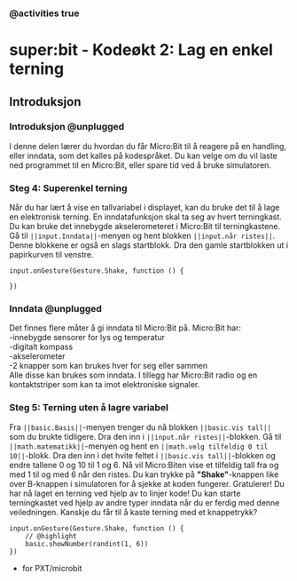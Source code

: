 ### @activities true

# super:bit - Kodeøkt 2: Lag en enkel terning 
## Introduksjon
### Introduksjon @unplugged
I denne delen lærer du hvordan du får Micro:Bit til å reagere på en handling, eller inndata, som det kalles på kodespråket.
Du kan velge om du vil laste ned programmet til en Micro:Bit, eller spare tid ved å bruke simulatoren.



### Steg 4: Superenkel terning
Når du har lært å vise en tallvariabel i displayet, kan du bruke det til å lage en elektronisk terning.
En inndatafunksjon skal ta seg av hvert terningkast.
Du kan bruke det innebygde akselerometeret i Micro:Bit til terningkastene.
Gå til ``||input.Inndata||``-menyen og hent blokken ``||input.når ristes||``.
Denne blokkene er også en slags startblokk.
Dra den gamle startblokken ut i papirkurven til venstre.

```blocks
input.onGesture(Gesture.Shake, function () {
	
})
```

### Inndata @unplugged

Det finnes flere måter å gi inndata til Micro:Bit på.
Micro:Bit har:<br>
-innebygde sensorer for lys og temperatur<br>
-digitalt kompass<br>
-akselerometer<br>
-2 knapper som kan brukes hver for seg eller sammen<br>
Alle disse kan brukes som inndata.
I tillegg har Micro:Bit radio og en kontaktstriper som kan ta imot elektroniske signaler.

### Steg 5: Terning uten å lagre variabel
Fra ``||basic.Basis||``-menyen trenger du nå blokken ``||basic.vis tall||`` som du brukte tidligere.
Dra den inn i ``||input.når ristes||``-blokken.
Gå til ``||math.matematikk||``-menyen og hent en ``||math.velg tilfeldig 0 til 10||``-blokk.
Dra den inn i det hvite feltet i ``||basic.vis tall||``-blokken og endre tallene 0 og 10 til 1 og 6.
Nå vil Micro:Biten vise et tilfeldig tall fra og med 1 til og med 6 når den ristes.
Du kan trykke på **"Shake"**-knappen like over B-knappen i simulatoren for å sjekke at koden fungerer. 
Gratulerer! Du har nå laget en terning ved hjelp av to linjer kode!
Du kan starte terningkastet ved hjelp av andre typer inndata når du er ferdig med denne veiledningen.
Kanskje du får til å kaste terning med et knappetrykk?

```blocks
input.onGesture(Gesture.Shake, function () {
    // @highlight
    basic.showNumber(randint(1, 6))
})
```



* for PXT/microbit
<script src="https://makecode.com/gh-pages-embed.js"></script><script>makeCodeRender("{{ site.makecode.home_url }}", "{{ site.github.owner_name }}/{{ site.github.repository_name }}");</script>
